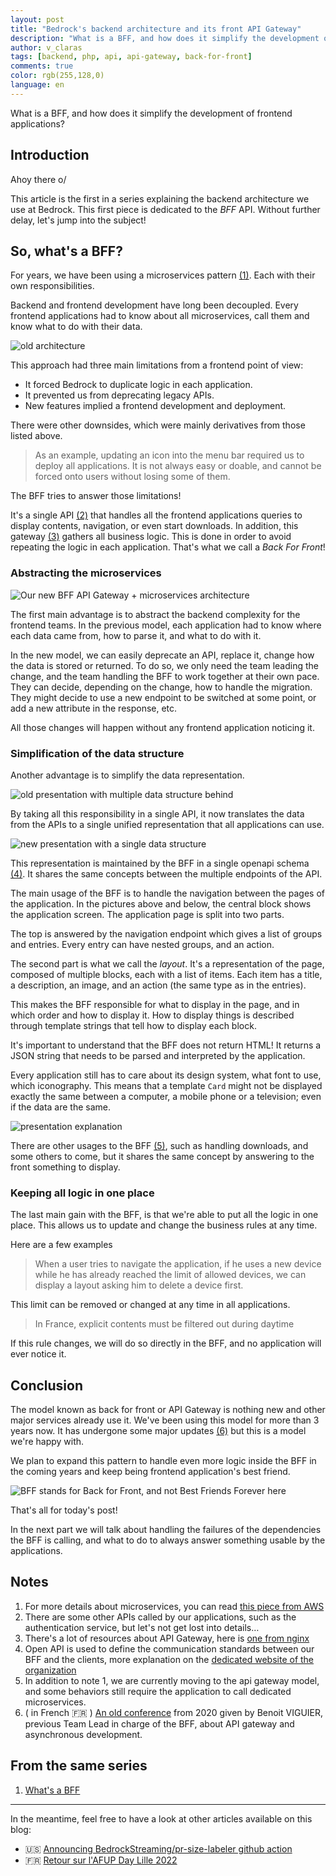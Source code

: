 ```yaml
---
layout: post
title: "Bedrock's backend architecture and its front API Gateway"
description: "What is a BFF, and how does it simplify the development of frontend applications?"
author: v_claras
tags: [backend, php, api, api-gateway, back-for-front]
comments: true
color: rgb(255,128,0)
language: en
---
```


What is a BFF, and how does it simplify the development of frontend applications?

## Introduction

Ahoy there o/

This article is the first in a series explaining the backend architecture we use at Bedrock.
This first piece is dedicated to the *BFF* API. Without further delay, let's jump into the subject!

## So, what's a BFF?

For years, we have been using a microservices pattern [(1)](#notes). Each with their own responsibilities.

Backend and frontend development have long been decoupled.
Every frontend applications had to know about all microservices, call them and know what to do with their data.

![old architecture](/images/posts/2022-06-10-backend-bff-intro/architecture-old.png)

This approach had three main limitations from a frontend point of view:
* It forced Bedrock to duplicate logic in each application.
* It prevented us from deprecating legacy APIs.
* New features implied a frontend development and deployment.

There were other downsides, which were mainly derivatives from those listed above.
> As an example, updating an icon into the menu bar required us to deploy all applications. It is not always easy or doable, and cannot be forced onto users without losing some of them.


The BFF tries to answer those limitations!

It's a single API [(2)](#notes) that handles all the frontend applications queries to display contents, navigation, or even start downloads.
In addition, this gateway [(3)](#notes) gathers all business logic. This is done in order to avoid repeating the logic in each application.
That's what we call a *Back For Front*!

### Abstracting the microservices

![Our new BFF API Gateway + microservices architecture](/images/posts/2022-06-10-backend-bff-intro/architecture-new.png)

The first main advantage is to abstract the backend complexity for the frontend teams.
In the previous model, each application had to know where each data came from, how to parse it, and what to do with it.

In the new model, we can easily deprecate an API, replace it, change how the data is stored or returned.
To do so, we only need the team leading the change, and the team handling the BFF to work together at their own pace.
They can decide, depending on the change, how to handle the migration.
They might decide to use a new endpoint to be switched at some point, or add a new attribute in the response, etc.

All those changes will happen without any frontend application noticing it.

### Simplification of the data structure

Another advantage is to simplify the data representation.

![old presentation with multiple data structure behind](/images/posts/2022-06-10-backend-bff-intro/presentation-old.png)

By taking all this responsibility in a single API, it now translates the data from the APIs to a single unified representation that all applications can use.

![new presentation with a single data structure](/images/posts/2022-06-10-backend-bff-intro/presentation-new.png)

This representation is maintained by the BFF in a single openapi schema [(4)](#notes). It shares the same concepts between the multiple endpoints of the API.

The main usage of the BFF is to handle the navigation between the pages of the application.
In the pictures above and below, the central block shows the application screen. The application page is split into two parts.

The top is answered by the navigation endpoint which gives a list of groups and entries.
Every entry can have nested groups, and an action.

The second part is what we call the *layout*. It's a representation of the page, composed of multiple blocks, each with a list of items.
Each item has a title, a description, an image, and an action (the same type as in the entries).

This makes the BFF responsible for what to display in the page, and in which order and how to display it.
How to display things is described through template strings that tell how to display each block.


It's important to understand that the BFF does not return HTML! It returns a JSON string that needs to be parsed and interpreted by the application.

Every application still has to care about its design system, what font to use, which iconography.
This means that a template `Card` might not be displayed exactly the same between a computer, a mobile phone or a television; even if the data are the same.

![presentation explanation](/images/posts/2022-06-10-backend-bff-intro/presentation-explanation.png)

There are other usages to the BFF [(5)](#notes), such as handling downloads, and some others to come, but it shares the same concept by answering to the front something to display.

### Keeping all logic in one place

The last main gain with the BFF, is that we're able to put all the logic in one place.
This allows us to update and change the business rules at any time.

Here are a few examples

> When a user tries to navigate the application, if he uses a new device while he has already reached the limit of allowed devices, we can display a layout asking him to delete a device first.

This limit can be removed or changed at any time in all applications.

> In France, explicit contents must be filtered out during daytime

If this rule changes, we will do so directly in the BFF, and no application will ever notice it.

## Conclusion

The model known as back for front or API Gateway is nothing new and other major services already use it.
We've been using this model for more than 3 years now. It has undergone some major updates [(6)](#notes) but this is a model we're happy with.

We plan to expand this pattern to handle even more logic inside the BFF in the coming years and keep being frontend application's best friend.

![BFF stands for Back for Front, and not Best Friends Forever here](/images/posts/2022-06-10-backend-bff-intro/bff.png)


That's all for today's post!

In the next part we will talk about handling the failures of the dependencies the BFF is calling, and what to do to always answer something usable by the applications.


## Notes

1. For more details about microservices, you can read [this piece from AWS](https://aws.amazon.com/microservices/)
2. There are some other APIs called by our applications, such as the authentication service, but let's not get lost into details…
3. There's a lot of resources about API Gateway, here is [one from nginx](https://www.nginx.com/learn/api-gateway/)
4. Open API is used to define the communication standards between our BFF and the clients, more explanation on the [dedicated website of the organization](https://www.openapis.org/)
5. In addition to note 1, we are currently moving to the api gateway model, and some behaviors still require the application to call dedicated microservices.
6. ( in French 🇫🇷 ) [An old conference](https://afup.org/talks/3241-6play-api-v2-final-1-doc) from 2020 given by Benoit VIGUIER, previous Team Lead in charge of the BFF, about API gateway and asynchronous development.


## From the same series

1. [What's a BFF](/2022/06/10/backend-bff-intro)

---
In the meantime, feel free to have a look at other articles available on this blog:

- 🇺🇸 [Announcing BedrockStreaming/pr-size-labeler github action](/2022/05/31/github-action-pr-size-labeler)
- 🇫🇷 [Retour sur l'AFUP Day Lille 2022](/2022/05/30/afup-day-lille-2022)
